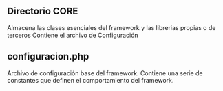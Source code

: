 ## Directorio CORE

Almacena las clases esenciales del framework y las librerias propias o de terceros
Contiene el archivo de Configuración

## configuracion.php

Archivo de configuración base del framework.
Contiene una serie de constantes que definen el comportamiento del framework.